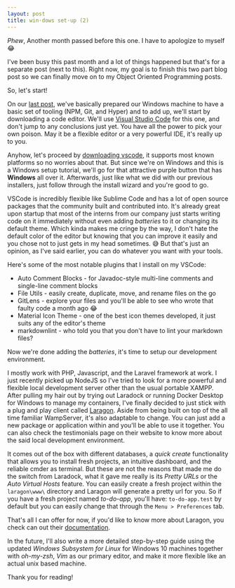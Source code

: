 ```yaml
---
layout: post
title: win·dows set·up (2)
---
```


_Phew_, Another month passed before this one. I have to apologize to myself 😂

I've been busy this past month and a lot of things happened but that's for a separate post (next to this). Right now, my goal is to finish this two part blog post so we can finally move on to my Object Oriented Programming posts.

So, let's start!

On our [last post](https://blog.nardsparagas.com/windows-setup-1/), we've basically prepared our Windows machine to have a basic set of tooling (NPM, Git, and Hyper) and to add up, we'll start by downloading a code editor. We'll use [Visual Studio Code](https://code.visualstudio.com/) for this one, and don't jump to any conclusions just yet. You have all the power to pick your own poison. May it be a flexible editor or a very powerful IDE, it's really up to you.

Anyhow, let's proceed by [downloading vscode](https://code.visualstudio.com/download), it supports most known platforms so no worries about that. But since we're on Windows and this is a Windows setup tutorial, we'll go for that attractive purple button that has **Windows** all over it. Afterwards, just like what we did with our previous installers, just follow through the install wizard and you're good to go.

VSCode is incredibly flexible like Sublime Code and has a lot of open source packages that the community built and contributed into. It's already great upon startup that most of the interns from our company just starts writing code on it immediately without even adding _batteries_ to it or changing its default theme. Which kinda makes me cringe by the way, I don't hate the default color of the editor but knowing that you can improve it easily and you chose not to just gets in my head sometimes. 😅 But that's just an opinion, as I've said earlier, you can do whatever you want with your tools.

Here's some of the most notable plugins that I install on my VSCode:

* Auto Comment Blocks - for Javadoc-style multi-line comments and single-line comment blocks
* File Utils - easily create, duplicate, move, and rename files on the go
* GitLens - explore your files and you'll be able to see who wrote that faulty code a month ago 😂
* Material Icon Theme - one of the best icon themes developed, it just suits any of the editor's theme
* markdownlint - who told you that you don't have to lint your markdown files?

Now we're done adding the _batteries_, it's time to setup our development environment.

I mostly work with PHP, Javascript, and the Laravel framework at work. I just recently picked up NodeJS so I've tried to look for a more powerful and flexible local development server other than the usual portable XAMPP. After pulling my hair out by trying out Laradock or running Docker Desktop for Windows to manage my containers, I've finally decided to just stick with a plug and play client called [Laragon](https://laragon.org/). Aside from being built on top of the all time familiar WampServer, it's also adaptable to change. You can just add a new package or application within and you'll be able to use it together. You can also check the testimonials page on their website to know more about the said local development environment.

It comes out of the box with different databases, a _quick create_ functionality that allows you to install fresh projects, an intuitive dashboard, and the reliable cmder as terminal. But these are not the reasons that made me do the switch from Laradock, what it gave me really is its _Pretty URLs_ or the _Auto Virtual Hosts_ feature. You can easily create a fresh project within the `laragon\www\` directory and Laragon will generate a pretty url for you. So if you have a fresh project named _to-do-app_, you'll have: `to-do-app.test` by default but you can easily change that through the `Menu > Preferences` tab.

That's all I can offer for now, if you'd like to know more about Laragon, you check can out their [documentation](https://laragon.org/docs/).

In the future, I'll also write a more detailed step-by-step guide using the updated *Windows Subsystem for Linux* for Windows 10 machines together with _oh-my-zsh_, _Vim_ as our primary editor, and make it more flexible like an actual unix based machine.

Thank you for reading!
